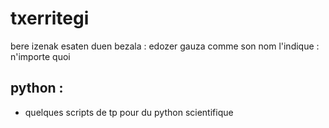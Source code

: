 txerritegi
==========

bere izenak esaten duen bezala : edozer gauza
comme son nom l'indique : n'importe quoi

python :
--------
- quelques scripts de tp pour du python scientifique

